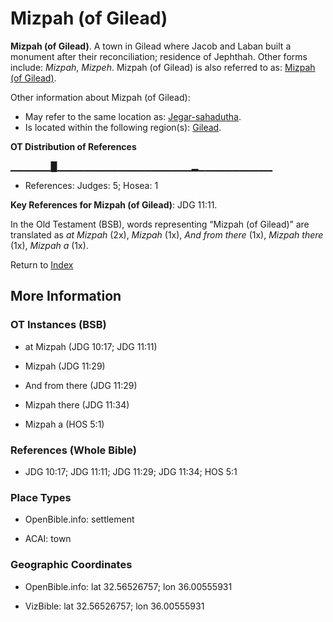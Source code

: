 # Mizpah (of Gilead)
**Mizpah (of Gilead)**. 
A town in Gilead where Jacob and Laban built a monument after their reconciliation; residence of Jephthah. 
Other forms include: 
*Mizpah*, *Mizpeh*. 
Mizpah (of Gilead) is also referred to as: 
[Mizpah (of Gilead)](Mizpah.2.md). 




Other information about Mizpah (of Gilead):


* May refer to the same location as: 
[Jegar-sahadutha](Jegar-sahadutha.md). 
* Is located within the following region(s): 
[Gilead](Gilead.md). 


**OT Distribution of References**

▁▁▁▁▁▁█▁▁▁▁▁▁▁▁▁▁▁▁▁▁▁▁▁▁▁▁▂▁▁▁▁▁▁▁▁▁▁▁
* References: Judges: 5; Hosea: 1



**Key References for Mizpah (of Gilead)**: 
JDG 11:11. 


In the Old Testament (BSB), words representing “Mizpah (of Gilead)” are translated as 
*at Mizpah* (2x), *Mizpah* (1x), *And from there* (1x), *Mizpah there* (1x), *Mizpah a* (1x). 




Return to [Index](00-Index.md)

## More Information

### OT Instances (BSB)

* at Mizpah (JDG 10:17; JDG 11:11)

* Mizpah (JDG 11:29)

* And from there (JDG 11:29)

* Mizpah there (JDG 11:34)

* Mizpah a (HOS 5:1)



### References (Whole Bible)

* JDG 10:17; JDG 11:11; JDG 11:29; JDG 11:34; HOS 5:1


### Place Types

* OpenBible.info: settlement

* ACAI: town



### Geographic Coordinates

* OpenBible.info: lat 32.56526757; lon 36.00555931

* VizBible: lat 32.56526757; lon 36.00555931




